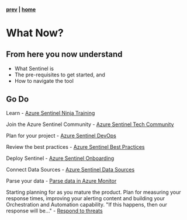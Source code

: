 #### [prev](./Pre-requisites.md) | [home](./welcome.md) 

# What Now?

## From here you now understand

* What Sentinel is
* The pre-requisites to get started, and
* How to navigate the tool

## Go Do

Learn - [Azure Sentinel Ninja Training](https://techcommunity.microsoft.com/t5/azure-sentinel/become-an-azure-sentinel-ninja-the-complete-level-400-training/ba-p/1246310)

Join the Azure Sentinel Community - [Azure Sentinel Tech Community](https://aka.ms/ASICommunity)

Plan for your project - [Azure Sentinel DevOps](https://techcommunity.microsoft.com/t5/azure-sentinel/accelerate-your-azure-sentinel-deployment-with-this-azure-devops/ba-p/1449414)

Review the best practices - [Azure Sentinel Best Practices](https://techcommunity.microsoft.com/t5/azure-sentinel/best-practices-for-designing-an-azure-sentinel-or-azure-security/ba-p/832574)

Deploy Sentinel - [Azure Sentinel Onboarding](https://docs.microsoft.com/en-us/azure/sentinel/quickstart-onboard)

Connect Data Sources - [Azure Sentinel Data Sources](https://docs.microsoft.com/en-us/azure/sentinel/connect-data-sources)

Parse your data - [Parse data in Azure Monitor](https://docs.microsoft.com/en-us/azure/azure-monitor/log-query/parse-text#simple-text-patterns)

Starting planning for as you mature the product. Plan for measuring your response times, improving your alerting content and building your Orchestration and Automation capability. "If this happens, then our response will be..." - [Respond to threats](https://docs.microsoft.com/en-us/azure/sentinel/tutorial-respond-threats-playbook)
